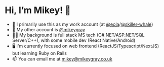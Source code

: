 # Hi, I’m Mikey! 👋

* 💼  I primarily use this as my work account (at [@eola](https://github.com/eola)/[@skiller-whale](https://github.com/skiller-whale))
* 🦹  My other account is [@mikeygray](https://github.com/mikeygray)
* 🧑‍💻  My background is full stack MS tech (C#.NET/ASP.NET/SQL Server/C++), with some mobile dev (React Native/Android)
* 🖥  I'm currently focused on web frontend (ReactJS/Typescript/NextJS) but learning Ruby on Rails
* 📫  You can email me at [mikey@mikeygray.co.uk](mailto:mikey@mikeygray.co.uk)
